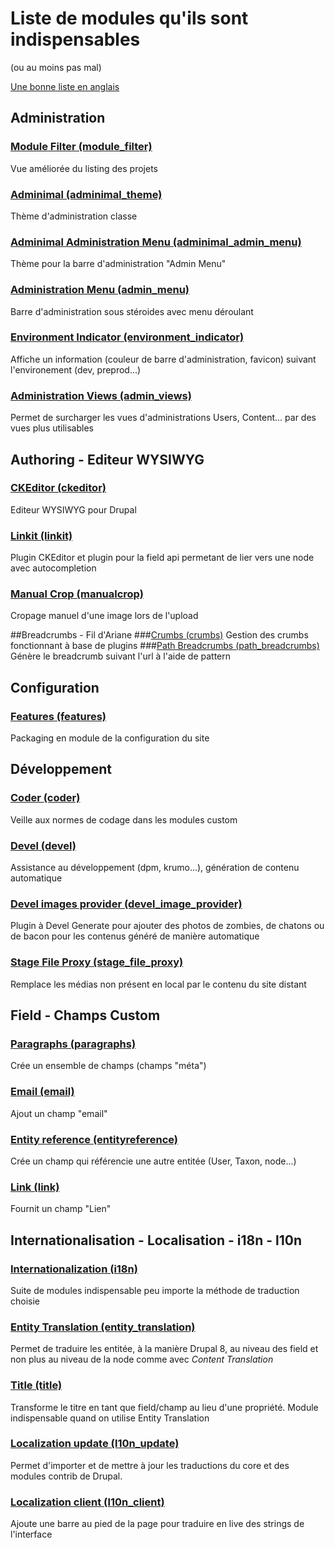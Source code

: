 # Liste de modules qu'ils sont indispensables
(ou au moins pas mal)

[Une bonne liste en anglais](https://github.com/FlorentTorregrosa/drupal-projects-list)

## Administration
### [Module Filter (module_filter)](https://www.drupal.org/project/module_filter)
Vue améliorée du listing des projets
### [Adminimal (adminimal_theme)](https://www.drupal.org/project/adminimal_theme)
Thème d'administration classe
### [Adminimal Administration Menu (adminimal_admin_menu)](https://www.drupal.org/project/adminimal_admin_menu)
Thème pour la barre d'administration "Admin Menu"
### [Administration Menu (admin_menu)](https://www.drupal.org/project/admin_menu)
Barre d'administration sous stéroides avec menu déroulant
### [Environment Indicator (environment_indicator)](https://www.drupal.org/project/environment_indicator)
Affiche un information (couleur de barre d'administration, favicon) suivant l'environement (dev, preprod...) 
### [Administration Views (admin_views)](https://www.drupal.org/project/admin_views)
Permet de surcharger les vues d'administrations Users, Content... par des vues plus utilisables

## Authoring - Editeur WYSIWYG
### [CKEditor (ckeditor)](https://www.drupal.org/project/ckeditor)
Editeur WYSIWYG pour Drupal
### [Linkit (linkit)](https://www.drupal.org/project/linkit)
Plugin CKEditor et plugin pour la field api permetant de lier vers une node avec autocompletion
### [Manual Crop (manualcrop)](https://www.drupal.org/project/manualcrop)
Cropage manuel d'une image lors de l'upload

##Breadcrumbs - Fil d'Ariane
###[Crumbs (crumbs)](https://www.drupal.org/project/crumbs)
Gestion des crumbs fonctionnant à base de plugins
###[Path Breadcrumbs (path_breadcrumbs)](https://www.drupal.org/project/path_breadcrumbs)
Génère le breadcrumb suivant l'url à l'aide de pattern

## Configuration
### [Features (features)](https://www.drupal.org/project/features)
Packaging en module de la configuration du site

## Développement
### [Coder (coder)](https://www.drupal.org/project/coder)
Veille aux normes de codage dans les modules custom
### [Devel (devel)](https://www.drupal.org/project/devel)
Assistance au développement (dpm, krumo...), génération de contenu automatique
### [Devel images provider (devel_image_provider)](https://www.drupal.org/project/devel_image_provider)
Plugin à Devel Generate pour ajouter des photos de zombies, de chatons ou de bacon pour les contenus généré de manière automatique
### [Stage File Proxy (stage_file_proxy)](https://www.drupal.org/project/stage_file_proxy)
Remplace les médias non présent en local par le contenu du site distant

## Field - Champs Custom
### [Paragraphs (paragraphs)](https://www.drupal.org/project/paragraphs)
Crée un ensemble de champs (champs "méta")
### [Email (email)](https://www.drupal.org/project/email)
Ajout un champ "email"
### [Entity reference (entityreference)](https://www.drupal.org/project/entityreference)
Crée un champ qui référencie une autre entitée (User, Taxon, node...) 
### [Link (link)](https://www.drupal.org/project/link)
Fournit un champ "Lien"

## Internationalisation - Localisation - i18n - l10n
### [Internationalization (i18n)](https://www.drupal.org/project/i18n)
Suite de modules indispensable peu importe la méthode de traduction choisie
### [Entity Translation (entity_translation)](https://www.drupal.org/project/entity_translation)
Permet de traduire les entitée, à la manière Drupal 8, au niveau des field et non plus au niveau de la node comme avec *Content Translation*
### [Title (title)](https://www.drupal.org/project/title)
Transforme le titre en tant que field/champ au lieu d'une propriété. Module indispensable quand on utilise Entity Translation
### [Localization update (l10n_update)](https://www.drupal.org/project/l10n_update)
Permet d'importer et de mettre à jour les traductions du core et des modules contrib de Drupal.
### [Localization client (l10n_client)](https://www.drupal.org/project/l10n_client)
Ajoute une barre au pied de la page pour traduire en live des strings de l'interface
